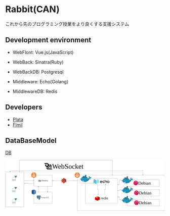 # Rabbit(CAN)

これから先のプログラミング授業をより良くする支援システム

## Development environment

- WebFlont: Vue.js(JavaScript)

- WebBack: Sinatra(Ruby)
- WebBackDB: Postgresql

- Middleware: Echo(Golang)
- MiddlewareDB: Redis

## Developers

- [Plata](https://github.com/aznalo)
- [Flmil](https://github.com/flmil)

## DataBaseModel
[DB](https://drive.google.com/file/d/1kf07mT_S549qSrl1QWfHZSJPp0sPhdZJ/view?usp=sharing)

![Infra](https://raw.githubusercontent.com/advancing-life/rabbit-can-/master/.github/infra.jpg)
